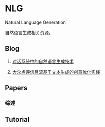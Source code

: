 # NLG

Natural Language Generation

自然语言生成相关资源。

## Blog

1. [对话系统中的自然语言生成技术](https://zhuanlan.zhihu.com/p/49197552)

2. [大众点评信息流基于文本生成的创意优化实践](https://tech.meituan.com/2019/03/14/information-flow-creative-optimization-practices.html)

## Papers

### 综述

## Tutorial
